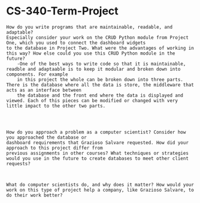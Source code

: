 # CS-340-Term-Project


    How do you write programs that are maintainable, readable, and adaptable? 
    Especially consider your work on the CRUD Python module from Project One, which you used to connect the dashboard widgets
    to the database in Project Two. What were the advantages of working in this way? How else could you use this CRUD Python module in the future?
        -One of the best ways to write code so that it is maintainable, readble and adaptaable is to keep it modular and broken down into components. For example
        in this project the whole can be broken down into three parts. There is the database where all the data is store, the middleware that acts as an interface between
        the database and the front end where the data is displayed and viewed. Each of this pieces can be modified or changed with very little impact to the other two parts. 
        


    
    How do you approach a problem as a computer scientist? Consider how you approached the database or
    dashboard requirements that Grazioso Salvare requested. How did your approach to this project differ from 
    previous assignments in other courses? What techniques or strategies would you use in the future to create databases to meet other client requests?
    
    
    
    What do computer scientists do, and why does it matter? How would your work on this type of project help a company, like Grazioso Salvare, to do their work better?
